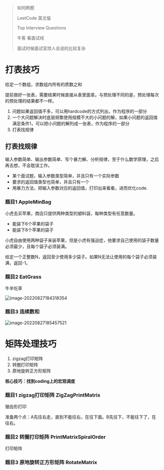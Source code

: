 > 如何刷题 
>
> LeetCode 英文版
>
> Top Interview Questions
>
> 牛客 看面试经
>
> 面试时候面试官烦人会说的比较复杂

# 打表技巧

给定一个数组，求数组内所有的质数之和

提前做好一张表，需要结果时候直接从表里面拿。与预处理不同的是，预处理每次的预处理的结果都不一样。

1. 问题如果返回值不多，可以用hardcode的方式列出，作为程序的一部分
2. 一个大问题解决时底层频繁使用规模不大的小问题的解，如果小问题的返回值满足条件1，可以把小问题的解列成一张表，作为程序的一部分
3. 打表找规律

## 打表找规律

输入参数简单、输出参数简单、写个暴力解、分析规律，至于什么数学原理，之后再去想，不会耽误工作。

- 某个面试题，输入参数类型简单，并且只有一个实际参数
- 要求的返回值类型也简单，并且只有一个
- 用暴力方法，把输入参数对应的返回值，打印出来看看，进而优化code.

###  题目1 AppleMinBag

小虎去买苹果，商店只提供两种类型的塑料袋，每种类型有任意数量。

- 能装下6个苹果的袋子
- 能装下8个苹果的袋子

小虎自由使用两种袋子来装苹果，但是小虎有强迫症，他要求自己使用的袋子数量必须最少，且每个袋子必须装满。

给定一个正整数N，返回至少使用多少袋子。如果N无法让使用的每个袋子必须装满，返回-1。

### 题目2 EatGrass

牛羊吃草

![image-20220827184318354](C:\Users\nq\AppData\Roaming\Typora\typora-user-images\image-20220827184318354.png)

### 题目3  连续数和

![image-20220827185457521](C:\Users\nq\AppData\Roaming\Typora\typora-user-images\image-20220827185457521.png)

# 矩阵处理技巧

1. zigzag打印矩阵
2. 转圈打印矩阵
3. 原地旋转正方形矩阵

**核心技巧：找到coding上的宏观调度**

### 题目1 zigzag打印矩阵  ZigZagPrintMatrix

锯齿形打印

准备两个点：A先往右走，直到不能往右，在往下面。B先往下，不能往下了，在往右。

### 题目2 转圈打印矩阵 **PrintMatrixSpiralOrder**

打印矩阵

### 题目3 原地旋转正方形矩阵 ****RotateMatrix****